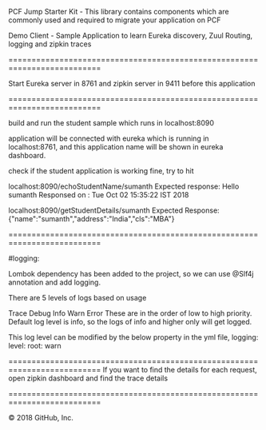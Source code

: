 PCF Jump Starter Kit - This library contains components which are commonly used and required to migrate your application on PCF

Demo Client - Sample Application to learn Eureka discovery, Zuul Routing, logging and zipkin traces

==========================================================================

Start Eureka server in 8761 and zipkin server in 9411 before this application

==========================================================================

build and run the student sample which runs in localhost:8090

application will be connected with eureka which is running in localhost:8761, and this application name will be shown in eureka dashboard.

check if the student application is working fine, try to hit

localhost:8090/echoStudentName/sumanth Expected response: Hello sumanth Responsed on : Tue Oct 02 15:35:22 IST 2018

localhost:8090/getStudentDetails/sumanth Expected Response: {"name":"sumanth","address":"India","cls":"MBA"}

==========================================================================

#logging:

Lombok dependency has been added to the project, so we can use @Slf4j annotation and add logging.

There are 5 levels of logs based on usage

Trace
Debug
Info
Warn
Error
These are in the order of low to high priority. Default log level is info, so the logs of info and higher only will get logged.

This log level can be modified by the below property in the yml file, logging: level: root: warn

========================================================================== If you want to find the details for each request, open zipkin dashboard and find the trace details

==========================================================================

© 2018 GitHub, Inc.
